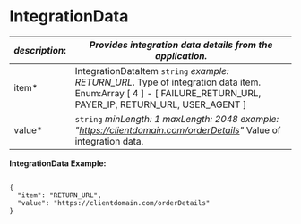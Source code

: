 
# IntegrationData

| *description*:   | *Provides integration data details from the application.*|
|----|----|
| item* |  IntegrationDataItem  ``` string ```  *example: RETURN_URL*. Type of integration data item. Enum:Array [ 4 ] - [ FAILURE_RETURN_URL, PAYER_IP, RETURN_URL, USER_AGENT ]|
| value* |   ``` string ```  *minLength: 1 maxLength: 2048 example: "https://clientdomain.com/orderDetails"* Value of integration data.|

**IntegrationData Example:**

```{r}

{
  "item": "RETURN_URL",
  "value": "https://clientdomain.com/orderDetails"
}
```  





